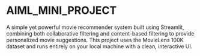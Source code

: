 # AIML_MINI_PROJECT
A simple yet powerful movie recommender system built using Streamlit, combining both collaborative filtering and content-based filtering to provide personalized movie suggestions. This project uses the MovieLens 100K dataset and runs entirely on your local machine with a clean, interactive UI.
